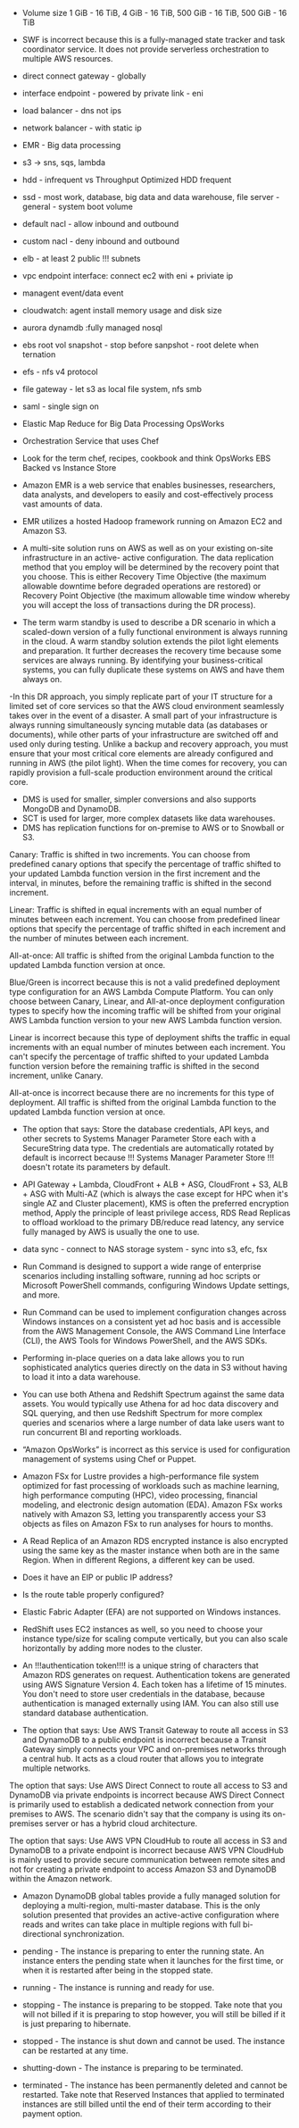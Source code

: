 - Volume size	1 GiB - 16 TiB,	4 GiB - 16 TiB,	500 GiB - 16 TiB,	500 GiB - 16 TiB
- SWF is incorrect because this is a fully-managed state tracker and task coordinator service. It does not provide serverless orchestration to multiple AWS resources.
- direct connect gateway - globally
- interface endpoint - powered by private link - eni 
- load balancer  - dns not ips
- network balancer - with static ip
- EMR - Big data processing
- s3 -> sns, sqs, lambda
- hdd - infrequent vs Throughput Optimized HDD frequent
- ssd - most work, database, big data and data warehouse, file server - general - system boot volume
- default nacl - allow inbound and outbound
- custom nacl - deny inbound and outbound
- elb - at least 2 public !!! subnets
- vpc endpoint interface: connect ec2 with eni + priviate ip
- managent event/data event
- cloudwatch: agent install memory usage and disk size
- aurora dynamdb :fully managed nosql
- ebs root vol snapshot - stop before sanpshot - root delete when ternation
- efs - nfs v4 protocol
- file gateway - let s3 as local file system, nfs smb

- saml - single sign on

- Elastic Map Reduce for Big Data Processing OpsWorks
- Orchestration Service that uses Chef
- Look for the term chef, recipes, cookbook and think OpsWorks EBS Backed vs Instance Store

- Amazon EMR is a web service that enables businesses, researchers, data analysts, and developers to easily and cost-effectively process vast amounts of data. 
- EMR utilizes a hosted Hadoop framework running on Amazon EC2 and Amazon S3.

- A multi-site solution runs on AWS as well as on your existing on-site infrastructure in an active- active configuration. The data replication method that you employ will be determined by the recovery point that you choose. This is either Recovery Time Objective (the maximum allowable downtime before degraded operations are restored) or Recovery Point Objective (the maximum allowable time window whereby you will accept the loss of transactions during the DR process).

- The term warm standby is used to describe a DR scenario in which a scaled-down version of a fully functional environment is always running in the cloud. A warm standby solution extends the pilot light elements and preparation. It further decreases the recovery time because some services are always running. By identifying your business-critical systems, you can fully duplicate these systems on AWS and have them always on.

-In this DR approach, you simply replicate part of your IT structure for a limited set of core services so that the AWS cloud environment seamlessly takes over in the event of a disaster. A small part of your infrastructure is always running simultaneously syncing mutable data (as databases or documents), while other parts of your infrastructure are switched off and used only during testing. Unlike a backup and recovery approach, you must ensure that your most critical core elements are already configured and running in AWS (the pilot light). When the time comes for recovery, you can rapidly provision a full-scale production environment around the critical core.

- DMS is used for smaller, simpler conversions and also supports MongoDB and DynamoDB.
- SCT is used for larger, more complex datasets like data warehouses.
- DMS has replication functions for on-premise to AWS or to Snowball or S3.


Canary: Traffic is shifted in two increments. You can choose from predefined canary options that specify the percentage of traffic shifted to your updated Lambda function version in the first increment and the interval, in minutes, before the remaining traffic is shifted in the second increment.

Linear: Traffic is shifted in equal increments with an equal number of minutes between each increment. You can choose from predefined linear options that specify the percentage of traffic shifted in each increment and the number of minutes between each increment.

All-at-once: All traffic is shifted from the original Lambda function to the updated Lambda function version at once.

Blue/Green is incorrect because this is not a valid predefined deployment type configuration for an AWS Lambda Compute Platform. You can only choose between Canary, Linear, and All-at-once deployment configuration types to specify how the incoming traffic will be shifted from your original AWS Lambda function version to your new AWS Lambda function version.

Linear is incorrect because this type of deployment shifts the traffic in equal increments with an equal number of minutes between each increment. You can't specify the percentage of traffic shifted to your updated Lambda function version before the remaining traffic is shifted in the second increment, unlike Canary.

All-at-once is incorrect because there are no increments for this type of deployment. All traffic is shifted from the original Lambda function to the updated Lambda function version at once.

- The option that says: Store the database credentials, API keys, and other secrets to Systems Manager Parameter Store each with a SecureString data type. The credentials are automatically rotated by default is incorrect because !!! Systems Manager Parameter Store !!! doesn't rotate its parameters by default.

- API Gateway + Lambda, CloudFront + ALB + ASG, CloudFront + S3, ALB + ASG with Multi-AZ (which is always the case except for HPC when it's single AZ and Cluster placement), KMS is often the preferred encryption method, Apply the principle of least privilege access, RDS Read Replicas to offload workload to the primary DB/reduce read latency, any service fully managed by AWS is usually the one to use.

- data sync - connect to NAS storage system - sync into s3, efc, fsx

- Run Command is designed to support a wide range of enterprise scenarios including installing software, running ad hoc scripts or Microsoft PowerShell commands, configuring Windows Update settings, and more.

- Run Command can be used to implement configuration changes across Windows instances on a consistent yet ad hoc basis and is accessible from the AWS Management Console, the AWS Command Line Interface (CLI), the AWS Tools for Windows PowerShell, and the AWS SDKs.

- Performing in-place queries on a data lake allows you to run sophisticated analytics queries directly on the data in S3 without having to load it into a data warehouse.

- You can use both Athena and Redshift Spectrum against the same data assets. You would typically use Athena for ad hoc data discovery and SQL querying, and then use Redshift Spectrum for more complex queries and scenarios where a large number of data lake users want to run concurrent BI and reporting workloads.

- “Amazon OpsWorks” is incorrect as this service is used for configuration management of systems using Chef or Puppet.
- Amazon FSx for Lustre provides a high-performance file system optimized for fast processing of workloads such as machine learning, high performance computing (HPC), video processing, financial modeling, and electronic design automation (EDA). Amazon FSx works natively with Amazon S3, letting you transparently access your S3 objects as files on Amazon FSx to run analyses for hours to months.

- A Read Replica of an Amazon RDS encrypted instance is also encrypted using the same key as the master instance when both are in the same Region. When in different Regions, a different key can be used.

- Does it have an EIP or public IP address?

- Is the route table properly configured?

- Elastic Fabric Adapter (EFA) are not supported on Windows instances.

- RedShift uses EC2 instances as well, so you need to choose your instance type/size for scaling compute vertically, but you can also scale horizontally by adding more nodes to the cluster.

- An !!!authentication token!!!! is a unique string of characters that Amazon RDS generates on request. Authentication tokens are generated using AWS Signature Version 4. Each token has a lifetime of 15 minutes. You don't need to store user credentials in the database, because authentication is managed externally using IAM. You can also still use standard database authentication.


- The option that says: Use AWS Transit Gateway to route all access in S3 and DynamoDB to a public endpoint is incorrect because a Transit Gateway simply connects your VPC and on-premises networks through a central hub. It acts as a cloud router that allows you to integrate multiple networks.

The option that says: Use AWS Direct Connect to route all access to S3 and DynamoDB via private endpoints is incorrect because AWS Direct Connect is primarily used to establish a dedicated network connection from your premises to AWS. The scenario didn't say that the company is using its on-premises server or has a hybrid cloud architecture.

The option that says: Use AWS VPN CloudHub to route all access in S3 and DynamoDB to a private endpoint is incorrect because AWS VPN CloudHub is mainly used to provide secure communication between remote sites and not for creating a private endpoint to access Amazon S3 and DynamoDB within the Amazon network.


- Amazon DynamoDB global tables provide a fully managed solution for deploying a multi-region, multi-master database. This is the only solution presented that provides an active-active configuration where reads and writes can take place in multiple regions with full bi-directional synchronization.

- pending - The instance is preparing to enter the running state. An instance enters the pending state when it launches for the first time, or when it is restarted after being in the stopped state.

- running - The instance is running and ready for use.

- stopping - The instance is preparing to be stopped. Take note that you will not billed if it is preparing to stop however, you will still be billed if it is just preparing to hibernate.

- stopped - The instance is shut down and cannot be used. The instance can be restarted at any time.

- shutting-down - The instance is preparing to be terminated.

- terminated - The instance has been permanently deleted and cannot be restarted. Take note that Reserved Instances that applied to terminated instances are still billed until the end of their term according to their payment option.
